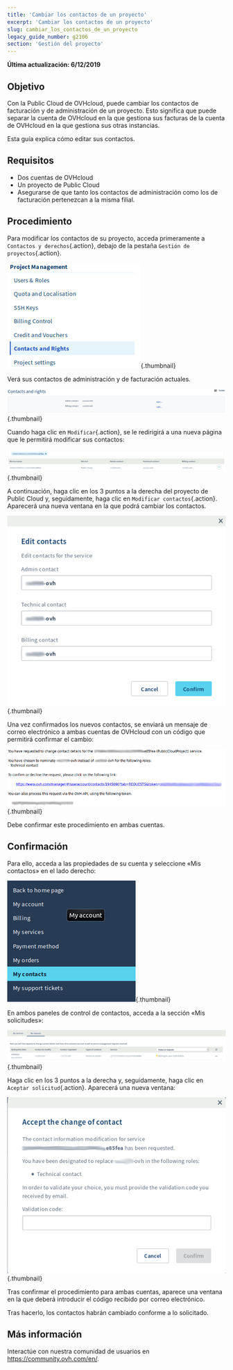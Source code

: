 ```yaml
---
title: 'Cambiar los contactos de un proyecto'
excerpt: 'Cambiar los contactos de un proyecto'
slug: cambiar_los_contactos_de_un_proyecto
legacy_guide_number: g2106
section: 'Gestión del proyecto'
---
```


**Última actualización: 6/12/2019**

## Objetivo
Con la Public Cloud de OVHcloud, puede cambiar los contactos de facturación y de administración de un proyecto.
Esto significa que puede separar la cuenta de OVHcloud en la que gestiona sus facturas de la cuenta de OVHcloud en la que gestiona sus otras instancias. 

Esta guía explica cómo editar sus contactos.


## Requisitos

- Dos cuentas de OVHcloud
- Un proyecto de Public Cloud
- Asegurarse de que tanto los contactos de administración como los de facturación pertenezcan a la misma filial.

## Procedimiento

Para modificar los contactos de su proyecto, acceda primeramente a `Contactos y derechos`{.action}, debajo de la pestaña `Gestión de proyectos`{.action}.

![cambiar-contactos](images/contact.png){.thumbnail}

Verá sus contactos de administración y de facturación actuales.

![cambiar-contactos](images/contact1.png){.thumbnail}

Cuando haga clic en `Modificar`{.action}, se le redirigirá a una nueva página que le permitirá modificar sus contactos:

![cambiar-contactos](images/contactchange.png){.thumbnail}

A continuación, haga clic en los 3 puntos a la derecha del proyecto de Public Cloud y, seguidamente, haga clic en `Modificar contactos`{.action}. Aparecerá una nueva ventana en la que podrá cambiar los contactos.

![cambiar-contactos](images/contactchange1.png){.thumbnail}

Una vez confirmados los nuevos contactos, se enviará un mensaje de correo electrónico a ambas cuentas de OVHcloud con un código que permitirá confirmar el cambio:

![cambiar-contactos](images/contactchange2.png){.thumbnail}

Debe confirmar este procedimiento en ambas cuentas.

## Confirmación

Para ello, acceda a las propiedades de su cuenta y seleccione «Mis contactos» en el lado derecho:

![cambiar-contactos](images/controlpanel.png){.thumbnail}

En ambos paneles de control de contactos, acceda a la sección «Mis solicitudes»:

![cambiar-contactos](images/controlpanel1.png){.thumbnail}

Haga clic en los 3 puntos a la derecha y, seguidamente, haga clic en `Aceptar solicitud`{.action}. Aparecerá una nueva ventana: 

![cambiar-contactos](images/contactchange3.png){.thumbnail}

Tras confirmar el procedimiento para ambas cuentas, aparece una ventana en la que deberá introducir el código recibido por correo electrónico.

Tras hacerlo, los contactos habrán cambiado conforme a lo solicitado.

## Más información

Interactúe con nuestra comunidad de usuarios en <https://community.ovh.com/en/>.